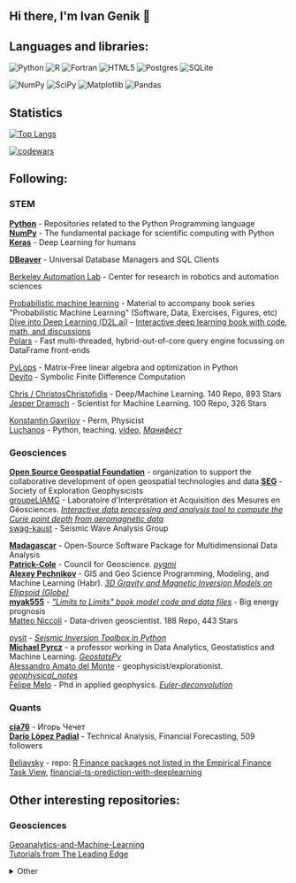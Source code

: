 ## Hi there, I'm Ivan Genik 👋

<!--
**ivgnk/ivgnk** is a ✨ _special_ ✨ repository because its `README.md` (this file) appears on your GitHub profile.

Here are some ideas to get you started:

- 🔭 I’m currently working on ...
- 🌱 I’m currently learning ...
- 👯 I’m looking to collaborate on ...
- 🤔 I’m looking for help with ...
- 💬 Ask me about ...
- 📫 How to reach me: ...
- 😄 Pronouns: ...
- ⚡ Fun fact: ...
-->
## Languages and libraries:
![Python](https://img.shields.io/badge/python-3670A0?style=for-the-badge&logo=python&logoColor=ffdd54) 
![R](https://img.shields.io/badge/r-%23276DC3.svg?style=for-the-badge&logo=r&logoColor=white)
![Fortran](https://img.shields.io/badge/Fortran-%23734F96.svg?style=for-the-badge&logo=fortran&logoColor=white)
![HTML5](https://img.shields.io/badge/html5-%23E34F26.svg?style=for-the-badge&logo=html5&logoColor=white)                  ![Postgres](https://img.shields.io/badge/postgres-%23316192.svg?style=for-the-badge&logo=postgresql&logoColor=white)
![SQLite](https://img.shields.io/badge/sqlite-%2307405e.svg?style=for-the-badge&logo=sqlite&logoColor=white)

![NumPy](https://img.shields.io/badge/numpy-%23013243.svg?style=for-the-badge&logo=numpy&logoColor=white) ![SciPy](https://img.shields.io/badge/SciPy-%230C55A5.svg?style=for-the-badge&logo=scipy&logoColor=%white) ![Matplotlib](https://img.shields.io/badge/Matplotlib-%23ffffff.svg?style=for-the-badge&logo=Matplotlib&logoColor=black) 
 ![Pandas](https://img.shields.io/badge/pandas-%23150458.svg?style=for-the-badge&logo=pandas&logoColor=white)                  



## Statistics

[![Top Langs](https://github-readme-stats.vercel.app/api/top-langs/?username=ivgnk&layout=compact)](https://github.com/ivgnk/github-readme-stats)

<!--
![Windows](https://img.shields.io/badge/Windows-0078D6?style=for-the-badge&logo=windows&logoColor=white) ![Ubuntu](https://img.shields.io/badge/Ubuntu-E95420?style=for-the-badge&logo=ubuntu&logoColor=white)

![Microsoft Office](https://img.shields.io/badge/Microsoft_Office-D83B01?style=for-the-badge&logo=microsoft-office&logoColor=white) ![LibreOffice](https://img.shields.io/badge/LibreOffice-%2318A303?style=for-the-badge&logo=LibreOffice&logoColor=white)
![Adobe Photoshop](https://img.shields.io/badge/adobe%20photoshop-%2331A8FF.svg?style=for-the-badge&logo=adobe%20photoshop&logoColor=white) ![Gimp Gnu Image Manipulation Program](https://img.shields.io/badge/Gimp-657D8B?style=for-the-badge&logo=gimp&logoColor=FFFFFF)

[![Anurag's GitHub stats](https://github-readme-stats.vercel.app/api?username=ivgnk)](https://github.com/ivgnk/github-readme-stats)
-->
[![codewars](https://www.codewars.com/users/ivgnk/badges/small)](https://www.codewars.com/users/ivgnk) 


<!--
![](https://komarev.com/ghpvc/?username=ivgnk)

[![trophy](https://github-profile-trophy.vercel.app/?username=ivgnk)](https://github.com/ryo-ma/github-profile-trophy)
[![GitHub Streak](https://github-readme-streak-stats.herokuapp.com/?user=ivgnk)](https://git.io/streak-stats)
-->


## Following:                  
### STEM
**[Python](https://github.com/python)** - Repositories related to the Python Programming language             
**[NumPy](https://github.com/numpy)** - The fundamental package for scientific computing with Python                
**[Keras](https://github.com/keras-team)** - Deep Learning for humans            

**[DBeaver](https://github.com/dbeaver)** - Universal Database Managers and SQL Clients                  

[Berkeley Automation Lab](https://github.com/BerkeleyAutomation) - Center for research in robotics and automation sciences             

[Probabilistic machine learning](https://github.com/probml) - Material to accompany book series "Probabilistic Machine Learning" (Software, Data, Exercises, Figures, etc)
[Dive into Deep Learning (D2L.ai)](https://github.com/d2l-ai) - [Interactive deep learning book with code, math, and discussions](https://d2l.ai/)                   
[Polars](https://github.com/pola-rs) - Fast multi-threaded, hybrid-out-of-core query engine focussing on DataFrame front-ends     
               

[PyLops](https://github.com/PyLops) - Matrix-Free linear algebra and optimization in Python               
[Devito](https://github.com/devitocodes) - Symbolic Finite Difference Computation                             

[Chris / ChristosChristofidis](https://github.com/ChristosChristofidis) -  Deep/Machine Learning. 140 Repo, 893 Stars                              
[Jesper Dramsch](https://github.com/JesperDramsch) - Scientist for Machine Learning. 100 Repo, 326 Stars                        

[Konstantin Gavrilov](https://github.com/konstgav) - Perm, Physicist                          
[Luchanos](https://github.com/luchanos) - Python, teaching, [video](https://www.youtube.com/@luchanos), *[Манифест](https://github.com/luchanos/treasury)*


### Geosciences     
**[Open Source Geospatial Foundation](https://github.com/OSGeo)** - organization to support the collaborative development of open geospatial technologies and data
**[SEG](https://github.com/seg)** - Society of Exploration Geophysicists           
[groupeLIAMG](https://github.com/groupeLIAMG) - Laboratoire d'Interprétation et Acquisition des Mesures en Géosciences. *[Interactive data processing and analysis tool to compute the Curie point depth from aeromagnetic data](https://github.com/groupeLIAMG/pycpd)*                                                                       
[swag-kaust](https://github.com/swag-kaust) - Seismic Wave Analysis Group  

**[Madagascar](https://github.com/ahay)** - Open-Source Software Package for Multidimensional Data Analysis                               
**[Patrick-Cole](https://github.com/Patrick-Cole)** - Council for Geoscience. *[pygmi](https://github.com/Patrick-Cole/pygmi)*              
**[Alexey Pechnikov](https://github.com/mobigroup)** - GIS and Geo Science Programming, Modeling, and Machine Learning (Habr). *[3D Gravity and Magnetic Inversion Models on Ellipsoid (Globe)](https://github.com/mobigroup/ellipsoid)*         
**[myak555](https://github.com/myak555)** - *["Limits to Limits" book model code and data files](https://github.com/myak555/LIMITS_TO_LIMITS)* - Big energy prognosis                   
[Matteo Niccoli](https://github.com/mycarta) - Data-driven geoscientist. 188 Repo, 443 Stars                              

[pysit](https://github.com/pysit) - *[Seismic Inversion Toolbox in Python](https://pysit.readthedocs.io/en/latest/)*               
**[Michael Pyrcz](https://github.com/GeostatsGuy)** - a professor working in Data Analytics, Geostatistics and Machine Learning. *[GeostatsPy
](https://github.com/GeostatsGuy/GeostatsPy)*          
[Alessandro Amato del Monte](https://github.com/aadm) - geophysicist/explorationist. *[geophysical_notes](https://github.com/aadm/geophysical_notes)*                
[Felipe Melo](https://github.com/ffigura) - Phd in applied geophysics. *[Euler-deconvolution](https://github.com/ffigura/Euler-deconvolution-python)*

### Quants          
**[cia76](https://github.com/cia76)** - Игорь Чечет              
**[Darío López Padial](https://github.com/bukosabino)** - Technical Analysis, Financial Forecasting, 509 followers

[Beliavsky](https://github.com/Beliavsky) - repo: [R Finance packages not listed in the Empirical Finance Task View](https://github.com/Beliavsky/R-Finance-Task-View-Supplement), [financial-ts-prediction-with-deeplearning](https://github.com/Beliavsky/financial-ts-prediction-with-deeplearning)


## Other interesting repositories:                  
### Geosciences   
[Geoanalytics-and-Machine-Learning](https://github.com/victsnet/Geoanalytics-and-Machine-Learning)             
[Tutorials from The Leading Edge](https://github.com/71unxv/tutorials-2016)            

<details>
  <summary>Other</summary>
 
### Quants          
[**2022 The Top 21 Python Trading Tools (September 2023)**](https://analyzingalpha.com/python-trading-tools)

[Tradologics (Cloud Python Trading Tools)](https://tradologics.gitbook.io/docs-concepts)

[Financial Data that drives your success Access stocks, forex and other financial assets from anywhere at any time](https://twelvedata.com)

- - -
[Technical Analysis - Github](https://github.com/topics/technical-analysis?l=python) -  173 public repositories                    
[Technical Analysis - PyPi](https://pypi.org/search/?q=Technical+Analysis)                   

[Technical Analysis Library in Python](https://github.com/bukosabino/ta)  816 forks, 3.8k stars         


### Languages          
#### Fortran
**[Fortran-lang](https://github.com/fortran-lang)** - main Fortran community                        
**[Beliavsky](https://github.com/Beliavsky)** - repo: **[Fortran code on GitHub](https://github.com/Beliavsky/Fortran-code-on-GitHub)**, **[Fortran Tools](https://github.com/Beliavsky/Fortran-Tools)**, [Fortran-related books](https://github.com/Beliavsky/Fortran-related-books), [A Cheatsheet for Fortran 2008 Syntax: Comparison with Python 3](https://github.com/Beliavsky/fortran-vs-python), [Fortran 90 codes of John Burkardt by category](https://github.com/Beliavsky/Burkardt-Fortran-90), [Fortran-tools-on-GitHub](https://github.com/Beliavsky/Fortran-tools-on-GitHub)                       

**[Fortran compilers](https://en.wikipedia.org/wiki/List_of_compilers#Fortran_compilers)**: [GNU Fortran (GFortran)](https://www.gnu.org/software/gcc/), [Intel Fortran Compiler
](), [Flang](https://flang.llvm.org/), [Silverfrost Fortran FTN95](https://www.silverfrost.com/11/ftn95_overview.aspx), [AMD Optimizing C/C++ Compiler
](https://en.wikipedia.org/wiki/AMD_Optimizing_C/C%2B%2B_Compiler) - only Linux,            
**[Fortran IDE](https://en.wikipedia.org/wiki/Comparison_of_integrated_development_environments#Fortran)**:                      
[List of Fortran numerical libraries](https://en.wikipedia.org/wiki/List_of_numerical_libraries#Fortran)


#### Basic
2023 [**Visual Basic.NET**](https://en.wikipedia.org/wiki/Visual_Basic_(.NET)) - 
2022 [**MapBasic**](https://en.wikipedia.org/wiki/MapBasic)
2023 [**B4X**](https://en.wikipedia.org/wiki/B4X) - with IDE
2023 [Gambas](https://en.wikipedia.org/wiki/Gambas) - Linux, with IDE
2023 [Small-Visual-Basic](https://github.com/VBAndCs/sVB-Small-Visual-Basic) - with IDE
2023 [FreeBASIC](https://en.wikipedia.org/wiki/FreeBASIC)
2023 [Yabasic](https://en.wikipedia.org/wiki/Yabasic)
2023 [SmallBASIC](https://en.wikipedia.org/wiki/SmallBASIC)
2022 [QB64](https://en.wikipedia.org/wiki/QB64)
2022 [ThinBasic](https://en.wikipedia.org/wiki/ThinBasic) - with IDE
2021 [WxBasic](https://en.wikipedia.org/wiki/WxBasic)
2020 [Basic-256](https://en.wikipedia.org/wiki/Basic-256) - with IDE
</details>

<!-- Про оформление
2022 Оформляем README-файл профиля на GitHub
https://habr.com/ru/articles/649363/
2022 Как креативно оформить профиль на GitHub, чтобы он привлекал внимание
https://proglib.io/p/kak-kreativno-oformit-profil-na-github-chtoby-on-privlekal-vnimanie-2022-03-17

GitHub spoiler markdown.md
https://gist.github.com/jbsulli/03df3cdce94ee97937ebda0ffef28287

markdown-badges
https://github.com/Ileriayo/markdown-badges
https://github.com/devicons/devicon/

Basic writing and formatting syntax
https://docs.github.com/en/get-started/writing-on-github/getting-started-with-writing-and-formatting-on-github/basic-writing-and-formatting-syntax
Персонализация профиля
https://docs.github.com/ru/account-and-profile/setting-up-and-managing-your-github-profile/customizing-your-profile/personalizing-your-profile

Примеры оформления
https://github.com/JesperDramsch
https://github.com/daniilshat/daniilshat
-->



